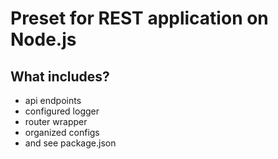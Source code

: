 # Preset for REST application on Node.js

## What includes?
* api endpoints
* configured logger
* router wrapper
* organized configs
* and see package.json

